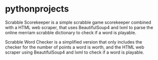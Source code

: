# pythonprojects
Scrabble Scorekeeper is a simple scrabble game scorekeeper combined with a HTML web scraper, that uses BeautifulSoup4 and lxml to parse the online merriam scrabble dictionary to check if a word is playable.

Scrabble Word Checker is a simplified version that only includes the checker for the number of points a word is worth, and the HTML web scraper using BeautifulSoup4 and lxml to check if a word is playable.

